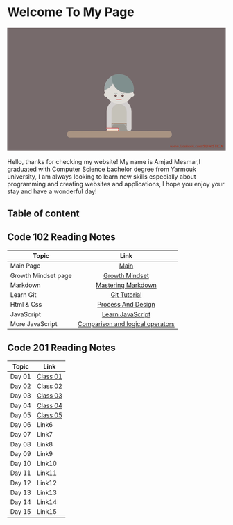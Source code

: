 # Welcome To My Page

![Reading](Images/Reading.gif)

Hello, thanks for checking my website! My name is Amjad Mesmar,I graduated  with Computer Science bachelor degree from Yarmouk university, I am always looking to learn new skills especially about programming and creating websites and applications, I hope you enjoy your stay and have a wonderful day!

## **Table of content**

## Code 102 Reading Notes

|  Topic   |    Link     |
|----------|:-------------:|
| Main  Page   |[Main](https://amjadmesmar.github.io/reading-notes/)|
| Growth Mindset page    |[Growth Mindset](https://amjadmesmar.github.io/reading-notes/Growthnotes)            |
| Markdown      |  [Mastering Markdown](https://amjadmesmar.github.io/reading-notes/MasteringMarkdown)          |
| Learn Git     | [Git Tutorial](https://amjadmesmar.github.io/reading-notes/GitTuts)   |
| Html & Css | [Process And Design](https://amjadmesmar.github.io/reading-notes/HTMLCSS) |
| JavaScript | [Learn JavaScript](https://amjadmesmar.github.io/reading-notes/Javascript) |
| More JavaScript | [Comparison and logical operators](https://amjadmesmar.github.io/reading-notes/Javascript2) |

## Code 201 Reading Notes

| Topic | Link |
|-------|------|
| Day 01   | [Class 01](https://amjadmesmar.github.io/reading-notes/201classes/class-01)|
|Day 02   | [Class 02](https://amjadmesmar.github.io/reading-notes/201classes/class-02)|
|Day 03   | [Class 03](https://amjadmesmar.github.io/reading-notes/201classes/class-03)|
|Day 04   | [Class 04](https://amjadmesmar.github.io/reading-notes/201classes/class-04)|
|Day 05   | [Class 05](https://amjadmesmar.github.io/reading-notes/201classes/class-05)|
|Day 06   | Link6|
|Day 07   | Link7|
|Day 08   | Link8|
|Day 09   | Link9|
|Day 10   | Link10|
|Day 11   | Link11|
|Day 12   | Link12|
|Day 13   | Link13|
|Day 14   | Link14|
|Day 15   | Link15|
